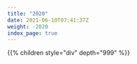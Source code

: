 ```yaml
---
title: "2020"
date: 2021-06-10T07:41:37Z
weight: -2020
index_page: true
---
```


{{% children style="div" depth="999" %}}
